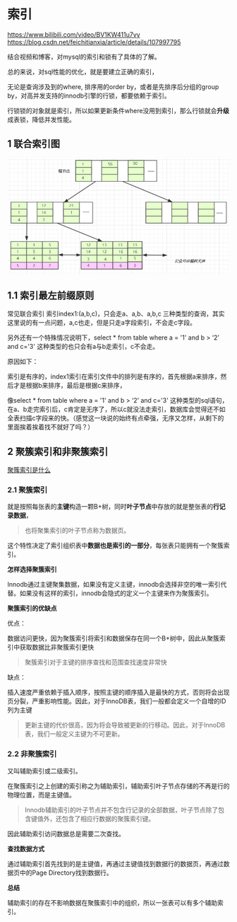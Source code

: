 # 索引

https://www.bilibili.com/video/BV1KW411u7vy
https://blog.csdn.net/feichitianxia/article/details/107997795

结合视频和博客，对mysql的索引和锁有了具体的了解。

总的来说，对sql性能的优化，就是要建立正确的索引，

无论是查询涉及到的where, 排序用的order by，或者是先排序后分组的group by，对高并发支持的innodb引擎的行锁，都要依赖于索引。

行锁锁的对象就是索引，所以如果更新条件where没用到索引，那么行锁就会**升级**成表锁，降低并发性能。

## 1 联合索引图

![](media/1.png)

## 1.1 索引最左前缀原则

常见联合索引
索引index1:(a,b,c)，只会走a、a,b、a,b,c 三种类型的查询，其实这里说的有一点问题，a,c也走，但是只走a字段索引，不会走c字段。

另外还有一个特殊情况说明下，select * from table where a = '1' and b > ‘2’ and c='3' 这种类型的也只会有a与b走索引，c不会走。

原因如下：

索引是有序的，index1索引在索引文件中的排列是有序的，首先根据a来排序，然后才是根据b来排序，最后是根据c来排序，

像select * from table where a = '1' and b > ‘2’ and c='3' 这种类型的sql语句，在a、b走完索引后，c肯定是无序了，所以c就没法走索引，数据库会觉得还不如全表扫描c字段来的快。（感觉这一块说的始终有点牵强，无序又怎样，从剩下的里面挨着挨着找不就好了吗？）

## 2 聚簇索引和非聚簇索引

[聚簇索引是什么](https://blog.csdn.net/xixibuchi/article/details/123673414)

### 2.1 聚簇索引

就是按照每张表的**主键**构造一颗B+树，同时**叶子节点**中存放的就是整张表的**行记录数据**，

>也将聚集索引的叶子节点称为数据页。

这个特性决定了索引组织表中**数据也是索引的一部分**，每张表只能拥有一个聚簇索引。

**怎样选择聚簇索引**

Innodb通过主键聚集数据，如果没有定义主键，innodb会选择非空的唯一索引代替。如果没有这样的索引，innodb会隐式的定义一个主键来作为聚簇索引。

**聚簇索引的优缺点**

优点：

数据访问更快，因为聚簇索引将索引和数据保存在同一个B+树中，因此从聚簇索引中获取数据比非聚簇索引更快

>聚簇索引对于主键的排序查找和范围查找速度非常快

缺点：

插入速度严重依赖于插入顺序，按照主键的顺序插入是最快的方式，否则将会出现页分裂，严重影响性能。因此，对于InnoDB表，我们一般都会定义一个自增的ID列为主键

>更新主键的代价很高，因为将会导致被更新的行移动。因此，对于InnoDB表，我们一般定义主键为不可更新。

### 2.2 非聚簇索引

又叫辅助索引或二级索引。

在聚簇索引之上创建的索引称之为辅助索引，辅助索引叶子节点存储的不再是行的物理位置，而是主键值。

>Innodb辅助索引的叶子节点并不包含行记录的全部数据，叶子节点除了包含键值外，还包含了相应行数据的聚簇索引键。

因此辅助索引访问数据总是需要二次查找。

**查找数据方式**

通过辅助索引首先找到的是主键值，再通过主键值找到数据行的数据页，再通过数据页中的Page Directory找到数据行。



**总结**

辅助索引的存在不影响数据在聚簇索引中的组织，所以一张表可以有多个辅助索引。